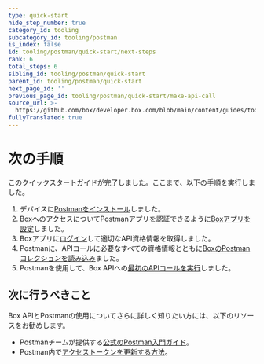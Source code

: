 ```yaml
---
type: quick-start
hide_step_number: true
category_id: tooling
subcategory_id: tooling/postman
is_index: false
id: tooling/postman/quick-start/next-steps
rank: 6
total_steps: 6
sibling_id: tooling/postman/quick-start
parent_id: tooling/postman/quick-start
next_page_id: ''
previous_page_id: tooling/postman/quick-start/make-api-call
source_url: >-
  https://github.com/box/developer.box.com/blob/main/content/guides/tooling/postman/quick-start/next-steps.md
fullyTranslated: true
---
```

# 次の手順

このクイックスタートガイドが完了しました。ここまで、以下の手順を実行しました。

1. デバイスに[Postmanをインストール](g://tooling/postman/quick-start/install-postman/)しました。
2. BoxへのアクセスについてPostmanアプリを認証できるように[Boxアプリを設定](g://tooling/postman/quick-start/configure-box-app/)しました。
3. Boxアプリに[ログイン](g://tooling/postman/quick-start/log-in-to-box/)して適切なAPI資格情報を取得しました。
4. Postmanに、APIコールに必要なすべての資格情報とともに[BoxのPostmanコレクションを読み込み](g://tooling/postman/quick-start/load-postman-collection/)ました。
5. Postmanを使用して、Box APIへの[最初のAPIコールを実行](g://tooling/postman/quick-start/make-api-call/)しました。

## 次に行うべきこと

Box APIとPostmanの使用についてさらに詳しく知りたい方には、以下のリソースをお勧めします。

* Postmanチームが提供する[公式のPostman入門ガイド](https://learning.getpostman.com/getting-started/)。
* Postman内で[アクセストークンを更新する方法](g://tooling/postman/refresh)。